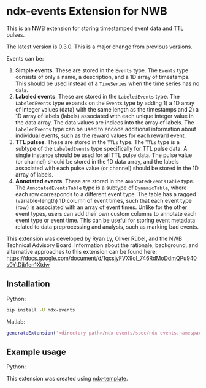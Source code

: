 # ndx-events Extension for NWB

This is an NWB extension for storing timestamped event data and TTL pulses.

The latest version is 0.3.0. This is a major change from previous versions.

Events can be:
1. **Simple events**. These are stored in the `Events` type. The `Events` type consists of only a name, a description,
and a 1D array of timestamps. This should be used instead of a `TimeSeries` when the time series has no data.
2. **Labeled events**. These are stored in the `LabeledEvents` type. The `LabeledEvents` type expands on the `Events`
type by adding 1) a 1D array of integer values (data) with the same length as the timestamps and 2) a 1D array of
labels (labels) associated with each unique integer value in the data array. The data values are indices into the
array of labels. The `LabeledEvents` type can be used to encode additional information about individual events,
such as the reward values for each reward event.
3. **TTL pulses**. These are stored in the `TTLs` type. The `TTLs` type is a subtype of the `LabeledEvents` type
specifically for TTL pulse data. A single instance should be used for all TTL pulse data. The pulse value (or channel)
should be stored in the 1D data array, and the labels associated with each pulse value (or channel)
should be stored in the 1D array of labels.
4. **Annotated events**. These are stored in the `AnnotatedEventsTable` type. The `AnnotatedEventsTable` type is a
subtype of `DynamicTable`, where each row corresponds to a different event type. The table has a ragged
(variable-length) 1D column of event times, such that each event type (row) is associated with an array of event times.
Unlike for the other event types, users can add their own custom columns to annotate each event type or event time.
This can be useful for storing event metadata related to data preprocessing and analysis, such as marking bad events.

This extension was developed by Ryan Ly, Oliver Rübel, and the NWB Technical Advisory Board.
Information about the rationale, background, and alternative approaches to this extension can be found here:
https://docs.google.com/document/d/1qcsjyFVX9oI_746RdMoDdmQPu940s0YtDjb1en1Xtdw

## Installation
Python:
```bash
pip install -U ndx-events
```

Matlab:
```matlab
generateExtension('<directory path>/ndx-events/spec/ndx-events.namespace.yaml');
```

## Example usage
Python:


This extension was created using [ndx-template](https://github.com/nwb-extensions/ndx-template).

